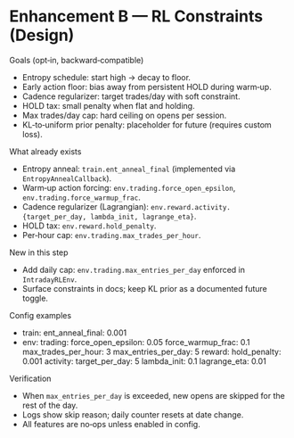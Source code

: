 # Enhancement B — RL Constraints (Design)

Goals (opt‑in, backward‑compatible)
- Entropy schedule: start high → decay to floor.
- Early action floor: bias away from persistent HOLD during warm‑up.
- Cadence regularizer: target trades/day with soft constraint.
- HOLD tax: small penalty when flat and holding.
- Max trades/day cap: hard ceiling on opens per session.
- KL‑to‑uniform prior penalty: placeholder for future (requires custom loss).

What already exists
- Entropy anneal: `train.ent_anneal_final` (implemented via `EntropyAnnealCallback`).
- Warm‑up action forcing: `env.trading.force_open_epsilon`, `env.trading.force_warmup_frac`.
- Cadence regularizer (Lagrangian): `env.reward.activity.{target_per_day, lambda_init, lagrange_eta}`.
- HOLD tax: `env.reward.hold_penalty`.
- Per‑hour cap: `env.trading.max_trades_per_hour`.

New in this step
- Add daily cap: `env.trading.max_entries_per_day` enforced in `IntradayRLEnv`.
- Surface constraints in docs; keep KL prior as a documented future toggle.

Config examples
- train:
    ent_anneal_final: 0.001
- env:
    trading:
      force_open_epsilon: 0.05
      force_warmup_frac: 0.1
      max_trades_per_hour: 3
      max_entries_per_day: 5
    reward:
      hold_penalty: 0.001
      activity:
        target_per_day: 5
        lambda_init: 0.1
        lagrange_eta: 0.01

Verification
- When `max_entries_per_day` is exceeded, new opens are skipped for the rest of the day.
- Logs show skip reason; daily counter resets at date change.
- All features are no‑ops unless enabled in config.
